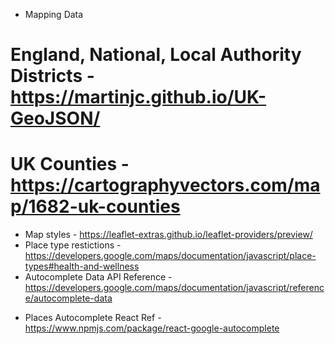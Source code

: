 - Mapping Data
# England, National, Local Authority Districts - https://martinjc.github.io/UK-GeoJSON/
# UK Counties - https://cartographyvectors.com/map/1682-uk-counties
- Map styles - https://leaflet-extras.github.io/leaflet-providers/preview/
- Place type restictions - https://developers.google.com/maps/documentation/javascript/place-types#health-and-wellness
- Autocomplete Data API Reference - https://developers.google.com/maps/documentation/javascript/reference/autocomplete-data
<!-- - Places Autocomplete React - https://tintef.github.io/react-google-places-autocomplete -->
- Places Autocomplete React Ref - https://www.npmjs.com/package/react-google-autocomplete
